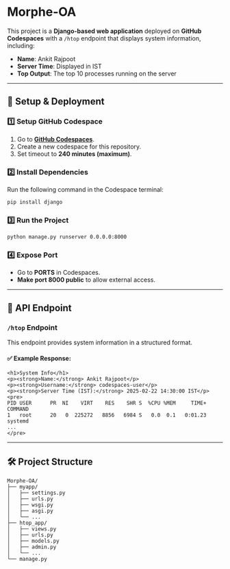# Morphe-OA

This project is a **Django-based web application** deployed on **GitHub Codespaces** with a `/htop` endpoint that displays system information, including:
- **Name**: Ankit Rajpoot
- **Server Time**: Displayed in IST
- **Top Output**: The top 10 processes running on the server

---

## 🚀 Setup & Deployment

### 1️⃣ **Setup GitHub Codespace**
1. Go to **[GitHub Codespaces](https://github.com/codespaces)**.
2. Create a new codespace for this repository.
3. Set timeout to **240 minutes (maximum)**.

### 2️⃣ **Install Dependencies**
Run the following command in the Codespace terminal:
```bash
pip install django
```

### 3️⃣ **Run the Project**
```bash
python manage.py runserver 0.0.0.0:8000
```

### 4️⃣ **Expose Port**
- Go to **PORTS** in Codespaces.
- **Make port 8000 public** to allow external access.

---

## 📌 API Endpoint

### **`/htop` Endpoint**
This endpoint provides system information in a structured format.

#### ✅ Example Response:
```
<h1>System Info</h1>
<p><strong>Name:</strong> Ankit Rajpoot</p>
<p><strong>Username:</strong> codespaces-user</p>
<p><strong>Server Time (IST):</strong> 2025-02-22 14:30:00 IST</p>
<pre>
PID USER      PR  NI    VIRT    RES    SHR S  %CPU %MEM     TIME+ COMMAND
1   root      20   0  225272   8856   6984 S   0.0  0.1   0:01.23 systemd
...
</pre>
```

---

## 🛠️ Project Structure
```
Morphe-OA/
├── myapp/
│   ├── settings.py
│   ├── urls.py
│   ├── wsgi.py
│   ├── asgi.py
│   └── ...
├── htop_app/
│   ├── views.py
│   ├── urls.py
│   ├── models.py
│   ├── admin.py
│   └── ...
└── manage.py
```




